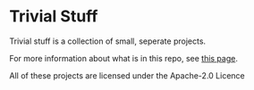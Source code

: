 # Trivial Stuff

Trivial stuff is a collection of small, seperate projects.

For more information about what is in this repo, see [this page](https://wildp.github.io/trivial-stuff).

All of these projects are licensed under the Apache-2.0 Licence
